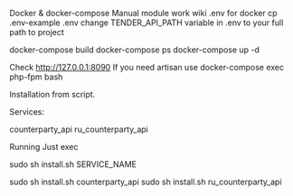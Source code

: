 Docker & docker-compose
Manual module work wiki
.env for docker cp .env-example .env
change TENDER_API_PATH variable in .env to your full path to project

docker-compose build
docker-compose ps
docker-compose up -d


Check http://127.0.0.1:8090
If you need artisan use docker-compose exec php-fpm bash

Installation from script.

Services:

counterparty_api
ru_counterparty_api


Running
Just exec

sudo sh install.sh SERVICE_NAME



sudo sh install.sh counterparty_api
sudo sh install.sh ru_counterparty_api